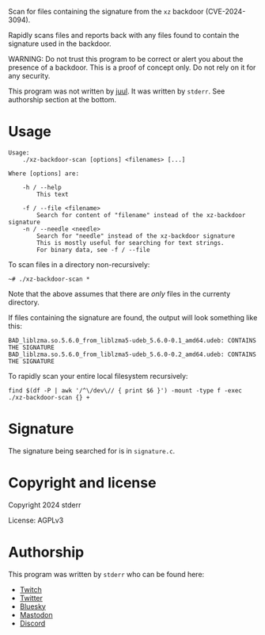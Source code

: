 Scan for files containing the signature from the `xz` backdoor (CVE-2024-3094).

Rapidly scans files and reports back with any files found to contain the signature used in the backdoor.

WARNING: Do not trust this program to be correct or alert you about the presence of a backdoor. This is a proof of concept only. Do not rely on it for any security.

This program was not written by [juul](http://github.com/juul). It was written by `stderr`. See authorship section at the bottom.

# Usage

```
Usage:
	./xz-backdoor-scan [options] <filenames> [...]

Where [options] are:

	-h / --help
		This text

	-f / --file <filename>
		Search for content of "filename" instead of the xz-backdoor signature
	-n / --needle <needle>
		Search for "needle" instead of the xz-backdoor signature
		This is mostly useful for searching for text strings.
		For binary data, see -f / --file
```

To scan files in a directory non-recursively:

```
~# ./xz-backdoor-scan *
```

Note that the above assumes that there are _only_ files in the currenty directory.

If files containing the signature are found, the output will look something like this:

```
BAD_liblzma.so.5.6.0_from_liblzma5-udeb_5.6.0-0.1_amd64.udeb: CONTAINS THE SIGNATURE
BAD_liblzma.so.5.6.0_from_liblzma5-udeb_5.6.0-0.2_amd64.udeb: CONTAINS THE SIGNATURE
```

To rapidly scan your entire local filesystem recursively:

```
find $(df -P | awk '/^\/dev\// { print $6 }') -mount -type f -exec ./xz-backdoor-scan {} + 
```

# Signature

The signature being searched for is in `signature.c`.

# Copyright and license

Copyright 2024 stderr

License: AGPLv3

# Authorship

This program was written by `stderr` who can be found here:

* [Twitch](https://twitch.tv/stderr_dk)
* [Twitter](https://twitter.com/stderrdk)
* [Bluesky](https://bsky.app/profile/stderr.bsky.social)
* [Mastodon](https://mastodon.social/@stderr)
* [Discord](https://discord.com/invite/6tTFY6KfB8)
